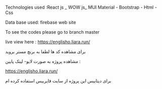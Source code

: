 Technologies used :React js _ WOW js_ MUI Material - Bootstrap - Html - Css

Data base used: firebase web site 

To see the codes please go to branch master

live view here : https://englisho.liara.run/

برای مشاهده کد ها لطفا به برنچ مستر بروید

مشاهده پروژه به صورت لایو- لینک پایین : 

https://englisho.liara.run/

برای دیتابیس این پروژه از سایت فایربیس استفاده کرده ام

